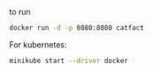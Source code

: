 to run

```sh
docker run -d -p 8080:8080 catfact
```

For kubernetes:
```sh
minikube start --driver docker
```

